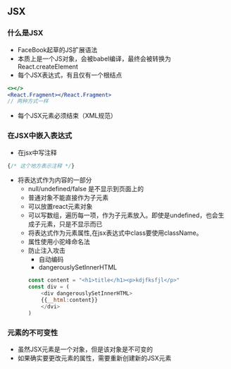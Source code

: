 ## JSX

### 什么是JSX
- FaceBook起草的JS扩展语法
- 本质上是一个JS对象，会被babel编译，最终会被转换为React.createElement
- 每个JSX表达式，有且仅有一个根结点
```jsx
<></>
<React.Fragment></React.Fragment>
// 两种方式一样
```
- 每个JSX元素必须结束（XML规范）

### 在JSX中嵌入表达式
- 在jsx中写注释
```js
{/* 这个地方表示注释 */}
```
- 将表达式作为内容的一部分
    - null/undefined/false 是不显示到页面上的
    - 普通对象不能直接作为子元素
    - 可以放置react元素对象
    - 可以写数组，遍历每一项，作为子元素放入。即使是undefined，也会生成子元素，只是不显示而已
    - 将表达式作为元素属性,在jsx表达式中class要使用className。 
    - 属性使用小驼峰命名法
    - 防止注入攻击
        - 自动编码
        - dangerouslySetInnerHTML
        ```js
        const content = "<h1>title</h1><p>kdjfksfjl</p>"
        const div = (
            <div dangerouslySetInnerHTML>
            {{__html:content}}
            </dvi>
        )
        ```

### 元素的不可变性

- 虽然JSX元素是一个对象，但是该对象是不可变的
- 如果确实要更改元素的属性，需要重新创建新的JSX元素